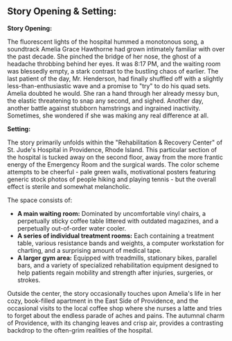 ## Story Opening & Setting:

**Story Opening:**

The fluorescent lights of the hospital hummed a monotonous song, a soundtrack Amelia Grace Hawthorne had grown intimately familiar with over the past decade. She pinched the bridge of her nose, the ghost of a headache throbbing behind her eyes. It was 8:17 PM, and the waiting room was blessedly empty, a stark contrast to the bustling chaos of earlier. The last patient of the day, Mr. Henderson, had finally shuffled off with a slightly less-than-enthusiastic wave and a promise to "try" to do his quad sets. Amelia doubted he would. She ran a hand through her already messy bun, the elastic threatening to snap any second, and sighed. Another day, another battle against stubborn hamstrings and ingrained inactivity. Sometimes, she wondered if she was making any real difference at all.

**Setting:**

The story primarily unfolds within the "Rehabilitation & Recovery Center" of St. Jude's Hospital in Providence, Rhode Island. This particular section of the hospital is tucked away on the second floor, away from the more frantic energy of the Emergency Room and the surgical wards. The color scheme attempts to be cheerful - pale green walls, motivational posters featuring generic stock photos of people hiking and playing tennis - but the overall effect is sterile and somewhat melancholic.

The space consists of:

*   **A main waiting room:** Dominated by uncomfortable vinyl chairs, a perpetually sticky coffee table littered with outdated magazines, and a perpetually out-of-order water cooler.
*   **A series of individual treatment rooms:** Each containing a treatment table, various resistance bands and weights, a computer workstation for charting, and a surprising amount of medical tape.
*   **A larger gym area:** Equipped with treadmills, stationary bikes, parallel bars, and a variety of specialized rehabilitation equipment designed to help patients regain mobility and strength after injuries, surgeries, or strokes.

Outside the center, the story occasionally touches upon Amelia's life in her cozy, book-filled apartment in the East Side of Providence, and the occasional visits to the local coffee shop where she nurses a latte and tries to forget about the endless parade of aches and pains. The autumnal charm of Providence, with its changing leaves and crisp air, provides a contrasting backdrop to the often-grim realities of the hospital.
